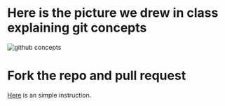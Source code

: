 # Here is the picture we drew in class explaining git concepts
![github concepts](https://github.com/Tian-Su/intro_to_data_science_2017/blob/master/figures/github_fork_pull_request.png)

# Fork the repo and pull request
[Here](https://github.com/Tian-Su/intro_to_data_science_2017/blob/master/class02/git_forking.md) is an simple instruction.

